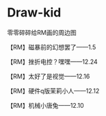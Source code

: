 # Draw-kid
零零碎碎给RM画的周边图

【RM】磁暴前的幻想罢了——1.5

【RM】挫折电控？嘿嘿——12.24

【RM】太好了是视觉——12.16

【RM】硬件q版茉莉小人——12.12

【RM】机械小唐兔——12.10

